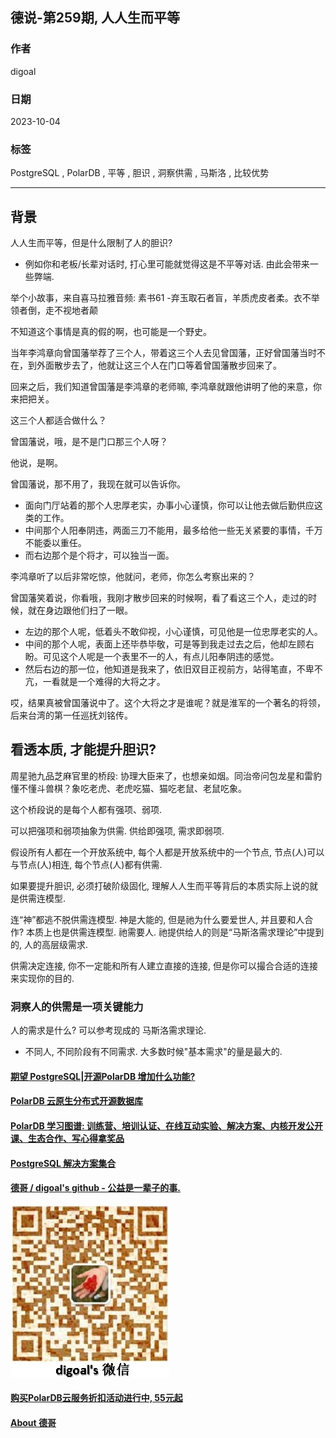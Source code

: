 ## 德说-第259期, 人人生而平等     
                                            
### 作者                                            
digoal                                            
                                            
### 日期                                            
2023-10-04                                           
                                            
### 标签                                            
PostgreSQL , PolarDB , 平等 , 胆识 , 洞察供需 , 马斯洛 , 比较优势      
                                            
----                                            
                                            
## 背景       
人人生而平等，但是什么限制了人的胆识?     
- 例如你和老板/长辈对话时, 打心里可能就觉得这是不平等对话. 由此会带来一些弊端.     
  
举个小故事，来自喜马拉雅音频: 素书61 -弃玉取石者盲，羊质虎皮者柔。衣不举领者倒，走不视地者颠    
  
不知道这个事情是真的假的啊，也可能是一个野史。  
  
当年李鸿章向曾国藩举荐了三个人，带着这三个人去见曾国藩，正好曾国藩当时不在，到外面散步去了，他就让这三个人在门口等着曾国藩散步回来了。  
  
回来之后，我们知道曾国藩是李鸿章的老师嘛, 李鸿章就跟他讲明了他的来意，你来把把关。  
  
这三个人都适合做什么？  
  
曾国藩说，哦，是不是门口那三个人呀？  
  
他说，是啊。  
  
曾国藩说，那不用了，我现在就可以告诉你。  
- 面向门厅站着的那个人忠厚老实，办事小心谨慎，你可以让他去做后勤供应这类的工作。  
- 中间那个人阳奉阴违，两面三刀不能用，最多给他一些无关紧要的事情，千万不能委以重任。  
- 而右边那个是个将才，可以独当一面。  
  
李鸿章听了以后非常吃惊，他就问，老师，你怎么考察出来的？  
  
曾国藩笑着说，你看哦，我刚才散步回来的时候啊，看了看这三个人，走过的时候，就在身边跟他们扫了一眼。  
- 左边的那个人呢，低着头不敢仰视，小心谨慎，可见他是一位忠厚老实的人。  
- 中间的那个人呢，表面上还毕恭毕敬，可是等到我走过去之后，他却左顾右盼。可见这个人呢是一个表里不一的人，有点儿阳奉阴违的感觉。  
- 然后右边的那一位，他知道是我来了，依旧双目正视前方，站得笔直，不卑不亢，一看就是一个难得的大将之才。  
  
哎，结果真被曾国藩说中了。这个大将之才是谁呢？就是淮军的一个著名的将领，后来台湾的第一任巡抚刘铭传。  
  
  
## 看透本质, 才能提升胆识?  
周星驰九品芝麻官里的桥段: 协理大臣来了，也想亲如烟。同治帝问包龙星和雷豹懂不懂斗兽棋？象吃老虎、老虎吃猫、猫吃老鼠、老鼠吃象。    
  
这个桥段说的是每个人都有强项、弱项.   
  
可以把强项和弱项抽象为供需.  供给即强项, 需求即弱项.    
  
假设所有人都在一个开放系统中, 每个人都是开放系统中的一个节点, 节点(人)可以与节点(人)相连, 每个节点(人)都有供需.    
  
如果要提升胆识, 必须打破阶级固化, 理解人人生而平等背后的本质实际上说的就是供需连模型.   
  
连“神”都逃不脱供需连模型.  神是大能的, 但是祂为什么要爱世人, 并且要和人合作? 本质上也是供需连模型. 祂需要人. 祂提供给人的则是“马斯洛需求理论”中提到的, 人的高层级需求.     
  
供需决定连接, 你不一定能和所有人建立直接的连接, 但是你可以撮合合适的连接来实现你的目的.    
  
### 洞察人的供需是一项关键能力
  
人的需求是什么? 可以参考现成的 马斯洛需求理论.    
- 不同人, 不同阶段有不同需求. 大多数时候"基本需求"的量是最大的.   
  
  
  
#### [期望 PostgreSQL|开源PolarDB 增加什么功能?](https://github.com/digoal/blog/issues/76 "269ac3d1c492e938c0191101c7238216")
  
  
#### [PolarDB 云原生分布式开源数据库](https://github.com/ApsaraDB "57258f76c37864c6e6d23383d05714ea")
  
  
#### [PolarDB 学习图谱: 训练营、培训认证、在线互动实验、解决方案、内核开发公开课、生态合作、写心得拿奖品](https://www.aliyun.com/database/openpolardb/activity "8642f60e04ed0c814bf9cb9677976bd4")
  
  
#### [PostgreSQL 解决方案集合](../201706/20170601_02.md "40cff096e9ed7122c512b35d8561d9c8")
  
  
#### [德哥 / digoal's github - 公益是一辈子的事.](https://github.com/digoal/blog/blob/master/README.md "22709685feb7cab07d30f30387f0a9ae")
  
  
![digoal's wechat](../pic/digoal_weixin.jpg "f7ad92eeba24523fd47a6e1a0e691b59")
  
  
#### [购买PolarDB云服务折扣活动进行中, 55元起](https://www.aliyun.com/activity/new/polardb-yunparter?userCode=bsb3t4al "e0495c413bedacabb75ff1e880be465a")
  
  
#### [About 德哥](https://github.com/digoal/blog/blob/master/me/readme.md "a37735981e7704886ffd590565582dd0")
  

